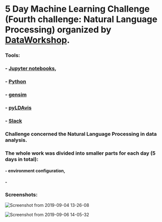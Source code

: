 # 5 Day Machine Learning Challenge (Fourth challenge: Natural Language Processing) organized by [DataWorkshop](http://www.dataworkshop.eu/challenge).

### Tools:
### - [Jupyter notebooks](https://jupyter.org/),
### - [Python](https://www.python.org)
### - [gensim](https://pypi.org/project/gensim/)
### - [pyLDAvis](https://github.com/bmabey/pyLDAvis)
### - [Slack](slack.com)

### Challenge concerned the  Natural Language Processing in data analysis. 
### The whole work was divided into smaller parts for each day (5 days in total):
#### - environment configuration,
#### - 

### Screenshots:
![Screenshot from 2019-09-04 13-26-08](https://user-images.githubusercontent.com/5718654/66927480-2d436a00-f030-11e9-8691-d4a15275740b.png)

![Screenshot from 2019-09-06 14-05-32](https://user-images.githubusercontent.com/5718654/66927535-3fbda380-f030-11e9-91c3-a3cc5d0cb05f.png)
